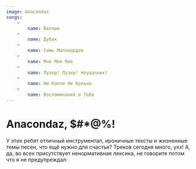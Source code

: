 ```yaml
---
image: anacondaz
songs:
    -
        name: Беляши
    -
        name: Дубак
    -
        name: Семь Миллиардов
    -
        name: Мне Мне Мне
    -
        name: Лузер! Лузер! Неудачник!
    -
        name: Ни Капли Не Больно
    -
        name: Воспоминания о Тебе
---
```

# Anacondaz, $#*@%!

У этих ребят отличный инструментал, ироничные тексты и жизненные темы песен, что ещё нужно для
счастья? Треков сегодня много, ухх! А, да, во всех присутствует ненормативная лексика,
не говорите потом что я не предупреждал: